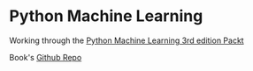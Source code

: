 # Python Machine Learning

Working through the [Python Machine Learning 3rd edition Packt](https://www.packtpub.com/product/python-machine-learning-third-edition/9781789955750)

Book's [Github Repo](https://github.com/PacktPublishing/Python-Machine-Learning-Third-Edition)



